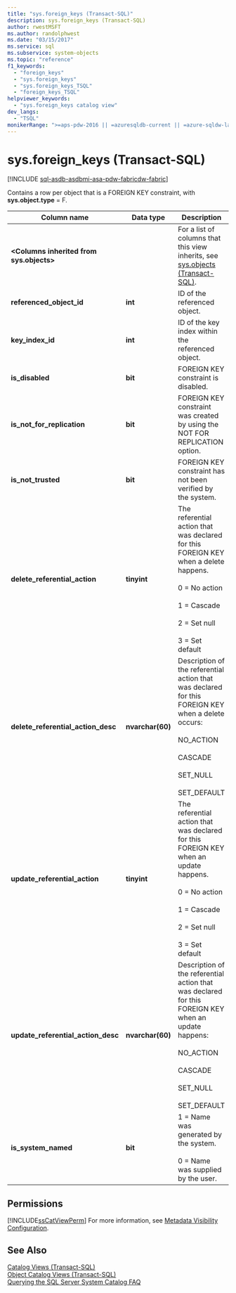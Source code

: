 ```yaml
---
title: "sys.foreign_keys (Transact-SQL)"
description: sys.foreign_keys (Transact-SQL)
author: rwestMSFT
ms.author: randolphwest
ms.date: "03/15/2017"
ms.service: sql
ms.subservice: system-objects
ms.topic: "reference"
f1_keywords:
  - "foreign_keys"
  - "sys.foreign_keys"
  - "sys.foreign_keys_TSQL"
  - "foreign_keys_TSQL"
helpviewer_keywords:
  - "sys.foreign_keys catalog view"
dev_langs:
  - "TSQL"
monikerRange: ">=aps-pdw-2016 || =azuresqldb-current || =azure-sqldw-latest || >=sql-server-2016 || >=sql-server-linux-2017 || =azuresqldb-mi-current || =fabric"
---
```

# sys.foreign_keys (Transact-SQL)
[!INCLUDE [sql-asdb-asdbmi-asa-pdw-fabricdw-fabric](../../includes/applies-to-version/sql-asdb-asdbmi-asa-pdw-fabricdw-fabricsqldb.md)]

  Contains a row per object that is a FOREIGN KEY constraint, with **sys.object.type** = F.  
  
|Column name|Data type|Description|  
|-----------------|---------------|-----------------|  
|**\<Columns inherited from sys.objects>**||For a list of columns that this view inherits, see [sys.objects &#40;Transact-SQL&#41;](../../relational-databases/system-catalog-views/sys-objects-transact-sql.md).|  
|**referenced_object_id**|**int**|ID of the referenced object.|  
|**key_index_id**|**int**|ID of the key index within the referenced object.|  
|**is_disabled**|**bit**|FOREIGN KEY constraint is disabled.|  
|**is_not_for_replication**|**bit**|FOREIGN KEY constraint was created by using the NOT FOR REPLICATION option.|  
|**is_not_trusted**|**bit**|FOREIGN KEY constraint has not been verified by the system.|  
|**delete_referential_action**|**tinyint**|The referential action that was declared for this FOREIGN KEY when a delete happens.<br /><br /> 0 = No action<br /><br /> 1 = Cascade<br /><br /> 2 = Set null<br /><br /> 3 = Set default|  
|**delete_referential_action_desc**|**nvarchar(60)**|Description of the referential action that was declared for this FOREIGN KEY when a delete occurs:<br /><br /> NO_ACTION<br /><br /> CASCADE<br /><br /> SET_NULL<br /><br /> SET_DEFAULT|  
|**update_referential_action**|**tinyint**|The referential action that was declared for this FOREIGN KEY when an update happens.<br /><br /> 0 = No action<br /><br /> 1 = Cascade<br /><br /> 2 = Set null<br /><br /> 3 = Set default|  
|**update_referential_action_desc**|**nvarchar(60)**|Description of the referential action that was declared for this FOREIGN KEY when an update happens:<br /><br /> NO_ACTION<br /><br /> CASCADE<br /><br /> SET_NULL<br /><br /> SET_DEFAULT|  
|**is_system_named**|**bit**|1 = Name was generated by the system.<br /><br /> 0 = Name was supplied by the user.|  
  
## Permissions  
 [!INCLUDE[ssCatViewPerm](../../includes/sscatviewperm-md.md)] For more information, see [Metadata Visibility Configuration](../../relational-databases/security/metadata-visibility-configuration.md).  
  
## See Also  
 [Catalog Views &#40;Transact-SQL&#41;](../../relational-databases/system-catalog-views/catalog-views-transact-sql.md)   
 [Object Catalog Views &#40;Transact-SQL&#41;](../../relational-databases/system-catalog-views/object-catalog-views-transact-sql.md)   
 [Querying the SQL Server System Catalog FAQ](../../relational-databases/system-catalog-views/querying-the-sql-server-system-catalog-faq.yml)  
  
  
